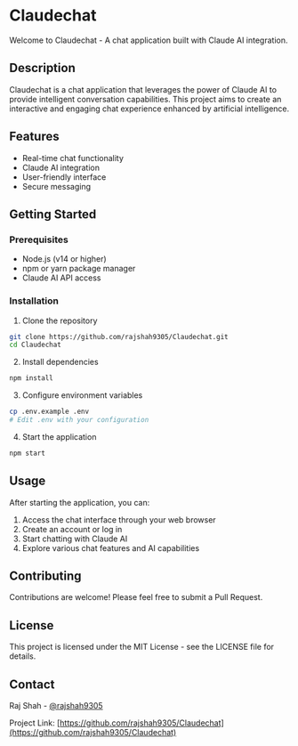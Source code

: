 # Claudechat

Welcome to Claudechat - A chat application built with Claude AI integration.

## Description

Claudechat is a chat application that leverages the power of Claude AI to provide intelligent conversation capabilities. This project aims to create an interactive and engaging chat experience enhanced by artificial intelligence.

## Features

- Real-time chat functionality
- Claude AI integration
- User-friendly interface
- Secure messaging

## Getting Started

### Prerequisites

- Node.js (v14 or higher)
- npm or yarn package manager
- Claude AI API access

### Installation

1. Clone the repository
```bash
git clone https://github.com/rajshah9305/Claudechat.git
cd Claudechat
```

2. Install dependencies
```bash
npm install
```

3. Configure environment variables
```bash
cp .env.example .env
# Edit .env with your configuration
```

4. Start the application
```bash
npm start
```

## Usage

After starting the application, you can:
1. Access the chat interface through your web browser
2. Create an account or log in
3. Start chatting with Claude AI
4. Explore various chat features and AI capabilities

## Contributing

Contributions are welcome! Please feel free to submit a Pull Request.

## License

This project is licensed under the MIT License - see the LICENSE file for details.

## Contact

Raj Shah - [@rajshah9305](https://github.com/rajshah9305)

Project Link: [https://github.com/rajshah9305/Claudechat](https://github.com/rajshah9305/Claudechat)
